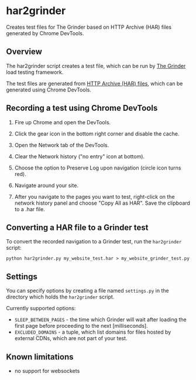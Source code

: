 har2grinder
===========

Creates test files for The Grinder based on HTTP Archive (HAR) files generated by Chrome DevTools.

Overview
--------

The har2grinder script creates a test file, which can be run by [The Grinder][grinder] load testing framework.

The test files are generated from [HTTP Archive (HAR) files][har], which can be generated using Chrome DevTools.


Recording a test using Chrome DevTools
--------------------------------------

1. Fire up Chrome and open the DevTools.

2. Click the gear icon in the bottom right corner and disable the cache.

3. Open the Network tab of the DevTools.

4. Clear the Network history ("no entry" icon at bottom).

5. Choose the option to Preserve Log upon navigation (circle icon turns red).

6. Navigate around your site.

7. After you navigate to the pages you want to test, right-click on the network history panel and choose "Copy All as HAR". Save the clipboard to a .har file.


Converting a HAR file to a Grinder test
---------------------------------------

To convert the recorded navigation to a Grinder test, run the `har2grinder` script:

    python har2grinder.py my_website_test.har > my_website_grinder_test.py


Settings
--------

You can specify options by creating a file named `settings.py` in the directory which holds the `har2grinder` script.

Currently supported options:

* `SLEEP_BETWEEN_PAGES` - the time which Grinder will wait after loading the first page before proceeding to the next [milliseconds].
* `EXCLUDED_DOMAINS` - a tuple, which list domains for files hosted by external CDNs, which are not part of your test.


Known limitations
-----------------

* no support for websockets

[grinder]: http://grinder.sourceforge.net  "The Grinder, a Java Load Testing Framework"
[har]: https://dvcs.w3.org/hg/webperf/raw-file/tip/specs/HAR/Overview.html "HTTP Archive (HAR) format"